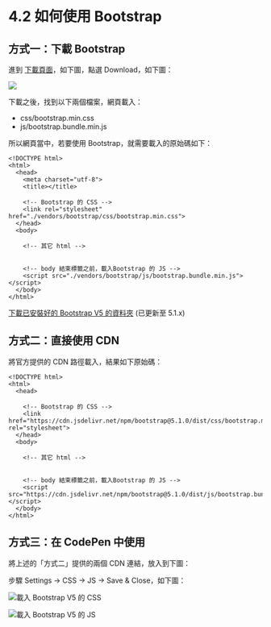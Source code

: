 # 4.2 如何使用 Bootstrap

## 方式一：下載 Bootstrap

進到 [下載頁面](https://getbootstrap.com/docs/5.1/getting-started/download/)，如下圖，點選 Download，如下圖：

![](../.gitbook/assets/download\_bootstrap\_v5\_1.png)

下載之後，找到以下兩個檔案，網頁載入：

* css/bootstrap.min.css
* js/bootstrap.bundle.min.js



所以網頁當中，若要使用 Bootstrap，就需要載入的原始碼如下：

```markup
<!DOCTYPE html>
<html>
  <head>
    <meta charset="utf-8">
    <title></title>
    
    <!-- Bootstrap 的 CSS -->
    <link rel="stylesheet" href="./vendors/bootstrap/css/bootstrap.min.css">
  </head>
  <body>
  
    <!-- 其它 html -->

        
    <!-- body 結束標籤之前，載入Bootstrap 的 JS -->
    <script src="./vendors/bootstrap/js/bootstrap.bundle.min.js"></script>
  </body>
</html>
```

[下載已安裝好的 Bootstrap V5 的資料夾](https://alldata.sgp1.digitaloceanspaces.com/sample/bootstrap\_installed\_v5\_1.zip) (已更新至 5.1.x)



## 方式二：直接使用 CDN

將官方提供的 CDN 路徑載入，結果如下原始碼：

```markup
<!DOCTYPE html>
<html>
  <head>

    <!-- Bootstrap 的 CSS -->
    <link href="https://cdn.jsdelivr.net/npm/bootstrap@5.1.0/dist/css/bootstrap.min.css" rel="stylesheet">
  </head>
  <body>
  
    <!-- 其它 html -->
    
        
    <!-- body 結束標籤之前，載入Bootstrap 的 JS -->
    <script src="https://cdn.jsdelivr.net/npm/bootstrap@5.1.0/dist/js/bootstrap.bundle.min.js"></script>
  </body>
</html>
```



## 方式三：在 CodePen 中使用

將上述的「方式二」提供的兩個 CDN 連結，放入到下圖：

步驟 Settings → CSS → JS → Save & Close，如下圖：

![載入 Bootstrap V5 的 CSS](../.gitbook/assets/codepen\_download\_b5\_css.png)

![載入 Bootstrap V5 的 JS](../.gitbook/assets/codepen\_download\_b5\_js.png)

